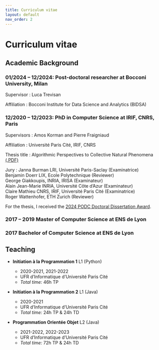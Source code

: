 ```yaml
---
title: Curriculum vitae
layout: default
nav_order: 2
---
```

# Curriculum vitae



## Academic Background



### 01/2024 – 12/2024: Post-doctoral researcher at Bocconi University, Milan

Supervisor
: Luca Trevisan

Affiliation
: Bocconi Institute for Data Science and Analytics (BIDSA)



### 12/2020 – 12/2023: PhD in Computer Science at IRIF, CNRS, Paris

Supervisors
: Amos Korman and Pierre Fraigniaud

Affiliation
: Université Paris Cité, IRIF, CNRS

Thesis title
: Algorithmic Perspectives to Collective Natural Phenomena [(.PDF)](res/thesis.pdf)

Jury
: Janna Burman LRI, Université Paris-Saclay (Examinatrice)   
  Benjamin Doerr LIX, Ecole Polytechnique (Reviewer)   
  George Giakkoupis, INRIA, IRISA (Examinateur)   
  Alain Jean-Marie INRIA, Université Côte d’Azur (Examinateur)   
  Claire Mathieu CNRS, IRIF, Université Paris Cité (Examinatrice)   
  Roger Wattenhofer, ETH Zurich (Reviewer)   

For the thesis, I received the [2024 PODC Doctoral Dissertation Award](https://www.podc.org/dissertation/).

### 2017 – 2019 Master of Computer Science at ENS de Lyon


### 2017 Bachelor of Computer Science at ENS de Lyon


## Teaching

- **Initiation à la Programmation 1** L1 (Python)
  - 2020-2021, 2021-2022
  - UFR d’Informatique d’Université Paris Cité
  - *Total time:* 46h TP

- **Initiation à la Programmation 2** L1 (Java)
  - 2020-2021
  - UFR d’Informatique d’Université Paris Cité
  - *Total time:* 24h TP & 24h TD

- **Programmation Orientée Objet** L2 (Java)
  - 2021-2022, 2022-2023
  - UFR d’Informatique d’Université Paris Cité
  - *Total time:* 72h TP & 24h TD

